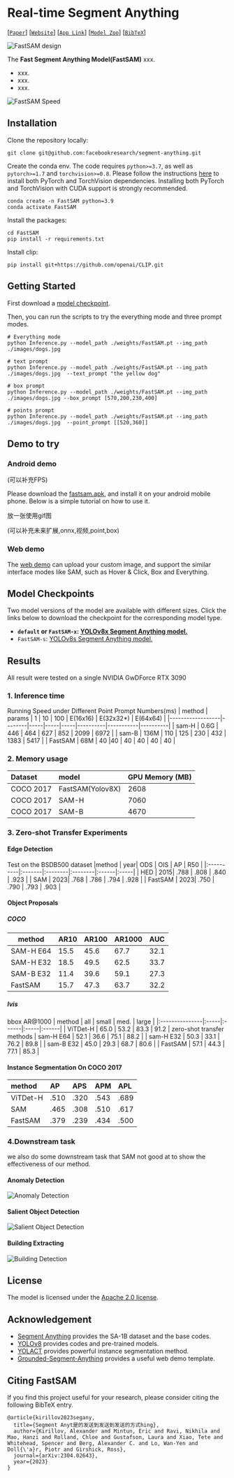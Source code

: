 

# Real-time Segment Anything

[[`Paper`](arxiv/)] [[`Website`](https://huggingface.co/spaces/An-619/FastSAM)] [[`App Link`](#Android-demo)] [[`Model Zoo`](#model-checkpoints)]  [[`BibTeX`](#citing-fastsam)]

 

![FastSAM design](assets/Overview.png?raw=true)

The **Fast Segment Anything Model(FastSAM)** xxx.

- xxx. 
- xxx.
- xxx. 

![FastSAM Speed](assets/head_fig.png?raw=true)


## Installation

Clone the repository locally:

```
git clone git@github.com:facebookresearch/segment-anything.git
```

Create the conda env. The code requires `python>=3.7`, as well as `pytorch>=1.7` and `torchvision>=0.8`. Please follow the instructions [here](https://pytorch.org/get-started/locally/) to install both PyTorch and TorchVision dependencies. Installing both PyTorch and TorchVision with CUDA support is strongly recommended.

```
conda create -n FastSAM python=3.9
conda activate FastSAM
```

Install the packages:

```
cd FastSAM
pip install -r requirements.txt
```

Install clip:
```
pip install git+https://github.com/openai/CLIP.git
```

## <a name="GettingStarted"></a> Getting Started

First download a [model checkpoint](#model-checkpoints).

Then, you can run the scripts to try the everything mode and three prompt modes.


```
# Everything mode
python Inference.py --model_path ./weights/FastSAM.pt --img_path ./images/dogs.jpg
```

```
# text prompt
python Inference.py --model_path ./weights/FastSAM.pt --img_path ./images/dogs.jpg  --text_prompt "the yellow dog"
```

```
# box prompt
python Inference.py --model_path ./weights/FastSAM.pt --img_path ./images/dogs.jpg --box_prompt [570,200,230,400]
```

```
# points prompt
python Inference.py --model_path ./weights/FastSAM.pt --img_path ./images/dogs.jpg  --point_prompt [[520,360]]
```

## Demo to try

### Android demo
 
(可以补充FPS)

Please download the [fastsam.apk](https://dl.fbaipublicfiles.com/segment_anything/sam_vit_h_4b8939.pth), and install it on your android mobile phone. Below is a simple tutorial on how to use it.

放一张使用gif图

(可以补充未来扩展,onnx,视频,point,box)

### Web demo

The [web demo](https://huggingface.co/spaces/An-619/FastSAM) can upload your custom image, and support the similar interface modes like SAM, such as Hover & Click, Box and Everything. 

## <a name="Models"></a>Model Checkpoints

Two model versions of the model are available with different sizes. Click the links below to download the checkpoint for the corresponding model type.

- **`default` or `FastSAM-x`: [YOLOv8x Segment Anything model.](https://drive.google.com/file/d/1m1sjY4ihXBU1fZXdQ-Xdj-mDltW-2Rqv/view?usp=sharing)**
- `FastSAM-s`: [YOLOv8s Segment Anything model.](https://drive.google.com/file/d/10XmSj6mmpmRb8NhXbtiuO9cTTBwR_9SV/view?usp=sharing)

## Results

All result were tested on a single NVIDIA GwDForce RTX 3090

### 1. Inference time
Running Speed under Different Point Prompt Numbers(ms)
| method           | params | 1   | 10  | 100 | E(16x16) | E(32x32*) | E(64x64) |
|------------------|--------|-----|-----|-----|----------|-----------|----------|
| sam-H            | 0.6G   | 446 | 464 | 627 | 852      | 2099      | 6972     |
| sam-B            | 136M   | 110 | 125 | 230 | 432      | 1383      | 5417     |
| FastSAM          | 68M    | 40  |40   | 40  |  40      | 40        | 40       |

### 2. Memory usage

| Dataset    | model            | GPU Memory (MB)        |
|:-----------|:-----------------|:-----------------------|
| COCO 2017  | FastSAM(Yolov8X) | 2608                   |
| COCO 2017  | SAM-H            | 7060                   |
| COCO 2017  | SAM-B            | 4670                   |

### 3. Zero-shot Transfer Experiments

#### Edge Detection
Test on the BSDB500 dataset
|method     |    year|     ODS |     OIS |    AP |  R50 |
|:----------|:-------|:--------|:--------|:------|:-----|
| HED       |    2015| .788    | .808    | .840  | .923 |
| SAM       |    2023| .768    | .786    | .794  | .928 |
| FastSAM   |    2023| .750    | .790    | .793  | .903 |

#### Object Proposals
##### COCO
|method                     | AR10 | AR100 | AR1000 | AUC  |
|---------------------------|------|-------|--------|------|
| SAM-H E64                 | 15.5 | 45.6  | 67.7   | 32.1 |
| SAM-H E32                 | 18.5 | 49.5  | 62.5   | 33.7 |
| SAM-B E32                 | 11.4 | 39.6  | 59.1   | 27.3 |
| FastSAM                   | 15.7 | 47.3  | 63.7   | 32.2 |

##### lvis
bbox AR@1000
| method         | all  | small | med. | large |
|:---------------|:-----|:------|:-----|:------|
| ViTDet-H       | 65.0 | 53.2  | 83.3 | 91.2  |
zero-shot transfer methods
| sam-H E64      | 52.1 | 36.6  | 75.1 | 88.2  |
| sam-H E32      | 50.3 | 33.1  | 76.2 | 89.8  |
| sam-B E32      | 45.0 | 29.3  | 68.7 | 80.6  |
| FastSAM        | 57.1 | 44.3  | 77.1 | 85.3  |

#### Instance Segmentation On COCO 2017

|method         |     AP  |     APS |   APM |  APL |
|:--------------|:--------|:--------|:------|:-----|
| ViTDet-H      | .510    | .320    | .543  | .689 |
| SAM           | .465    | .308    | .510  | .617 |
| FastSAM       | .379    | .239    | .434  | .500 |

### 4.Downstream task

we also do some downstream task that SAM not good at to show the effectiveness of our method.

#### Anomaly Detection

![Anomaly Detection](assets/anomaly.png)

#### Salient Object Detection

![Salient Object Detection](assets/salient.png)

#### Building Extracting

![Building Detection](assets/building.png)

## License

The model is licensed under the [Apache 2.0 license](LICENSE).


## Acknowledgement

- [Segment Anything](https://segment-anything.com/) provides the SA-1B dataset and the base codes.
- [YOLOv8](https://github.com/ultralytics/ultralytics) provides codes and pre-trained models.
- [YOLACT](https://arxiv.org/abs/2112.10003) provides powerful instance segmentation method.
- [Grounded-Segment-Anything](https://huggingface.co/spaces/yizhangliu/Grounded-Segment-Anything) provides a useful web demo template.

 

## Citing FastSAM

If you find this project useful for your research, please consider citing the following BibTeX entry.

```
@article{kirillov2023segany,
  title={Segment Anyt是的发送到发送到发送的方式hing},
  author={Kirillov, Alexander and Mintun, Eric and Ravi, Nikhila and Mao, Hanzi and Rolland, Chloe and Gustafson, Laura and Xiao, Tete and Whitehead, Spencer and Berg, Alexander C. and Lo, Wan-Yen and Doll{\'a}r, Piotr and Girshick, Ross},
  journal={arXiv:2304.02643},
  year={2023}
}
```

<!-- <p align="center">
  <a href="https://star-history.com/#geekyutao/Inpaint-Anything&Date">
    <img src="https://api.star-history.com/svg?repos=geekyutao/Inpaint-Anything&type=Date" alt="Star History Chart">
  </a>
</p> -->
